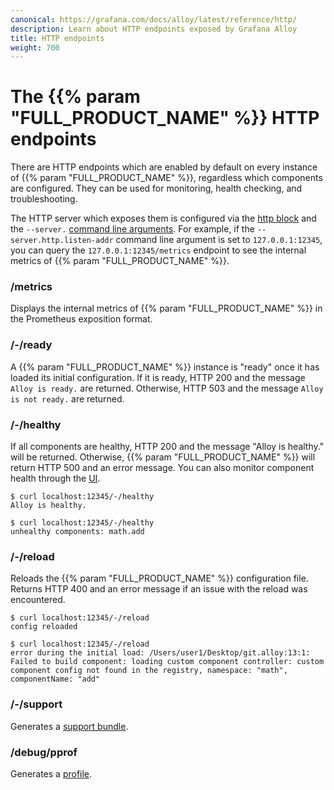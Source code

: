```yaml
---
canonical: https://grafana.com/docs/alloy/latest/reference/http/
description: Learn about HTTP endpoints exposed by Grafana Alloy
title: HTTP endpoints
weight: 700
---
```


# The {{% param "FULL_PRODUCT_NAME" %}} HTTP endpoints

There are HTTP endpoints which are enabled by default on every instance of {{% param "FULL_PRODUCT_NAME" %}}, 
regardless which components are configured.
They can be used for monitoring, health checking, and troubleshooting.

The HTTP server which exposes them is configured via the [http block](../config-blocks/http)
and the `--server.` [command line arguments](../cli/run).
For example, if the `--server.http.listen-addr` command line argument is set to `127.0.0.1:12345`, 
you can query the `127.0.0.1:12345/metrics` endpoint to see the internal metrics of {{% param "FULL_PRODUCT_NAME" %}}.

### /metrics

Displays the internal metrics of {{% param "FULL_PRODUCT_NAME" %}} in the Prometheus exposition format.

### /-/ready

A {{% param "FULL_PRODUCT_NAME" %}} instance is "ready" once it has loaded its initial configuration.
If it is ready, HTTP 200 and the message `Alloy is ready.` are returned.
Otherwise, HTTP 503 and the message `Alloy is not ready.` are returned.

### /-/healthy

If all components are healthy, HTTP 200 and the message "Alloy is healthy." will be returned.
Otherwise, {{% param "FULL_PRODUCT_NAME" %}} will return HTTP 500 and an error message.
You can also monitor component health through the [UI](../../troubleshoot/debug#alloy-ui).

```
$ curl localhost:12345/-/healthy
Alloy is healthy.
```

```
$ curl localhost:12345/-/healthy
unhealthy components: math.add
```

### /-/reload

Reloads the {{% param "FULL_PRODUCT_NAME" %}} configuration file. Returns HTTP 400 and an error message if an issue with the reload was encountered.

```
$ curl localhost:12345/-/reload
config reloaded
```

```
$ curl localhost:12345/-/reload
error during the initial load: /Users/user1/Desktop/git.alloy:13:1: Failed to build component: loading custom component controller: custom component config not found in the registry, namespace: "math", componentName: "add"
```

### /-/support

Generates a [support bundle](../../troubleshoot/support_bundle).

### /debug/pprof

Generates a [profile](../../troubleshoot/profile).